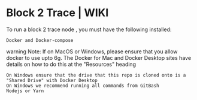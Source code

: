 # Block 2 Trace | WIKI


To run a block 2 trace node , you must have the following installed:

    Docker and Docker-compose

warning Note: If on MacOS or Windows, please ensure that you allow docker to use upto 6g. The Docker for Mac and Docker Desktop sites have details on how to do this at the "Resources" heading

    On Windows ensure that the drive that this repo is cloned onto is a "Shared Drive" with Docker Desktop
    On Windows we recommend running all commands from GitBash
    Nodejs or Yarn


